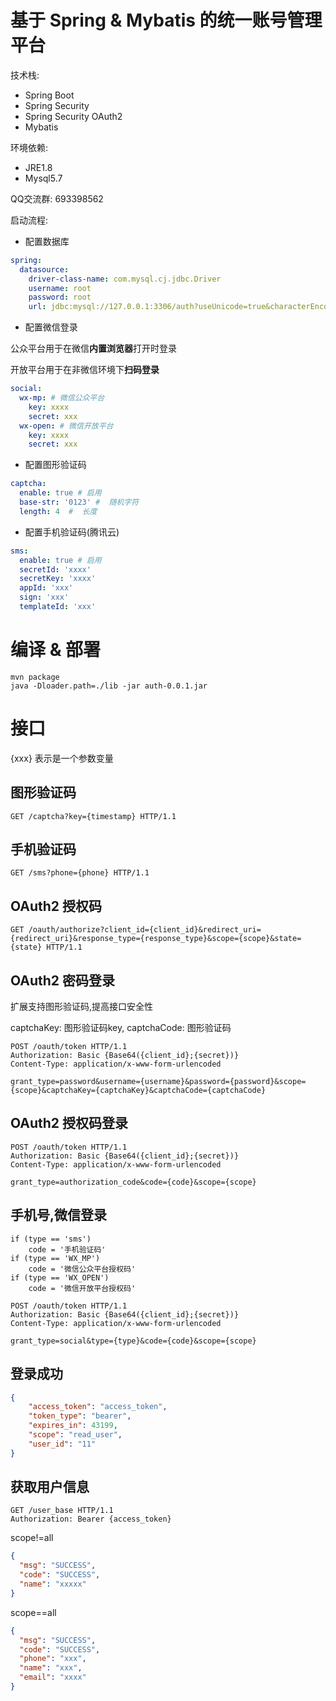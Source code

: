 # 基于 Spring & Mybatis 的统一账号管理平台

技术栈:

- Spring Boot
- Spring Security
- Spring Security OAuth2
- Mybatis

环境依赖:

- JRE1.8
- Mysql5.7

QQ交流群: 693398562

启动流程:

- 配置数据库

```yaml
spring:
  datasource:
    driver-class-name: com.mysql.cj.jdbc.Driver
    username: root
    password: root
    url: jdbc:mysql://127.0.0.1:3306/auth?useUnicode=true&characterEncoding=utf-8&serverTimezone=GMT%2B8
```

- 配置微信登录

公众平台用于在微信**内置浏览器**打开时登录

开放平台用于在非微信环境下**扫码登录**

```yaml
social:
  wx-mp: # 微信公众平台
    key: xxxx
    secret: xxx
  wx-open: # 微信开放平台
    key: xxxx
    secret: xxx
```

- 配置图形验证码

```yaml
captcha:
  enable: true # 启用
  base-str: '0123' #  随机字符
  length: 4  #  长度
```

- 配置手机验证码(腾讯云)

```yaml
sms:
  enable: true # 启用
  secretId: 'xxxx'
  secretKey: 'xxxx'
  appId: 'xxx'
  sign: 'xxx'
  templateId: 'xxx'
```

# 编译 & 部署
```shell
mvn package
java -Dloader.path=./lib -jar auth-0.0.1.jar
```


# 接口

{xxx} 表示是一个参数变量

## 图形验证码

```http
GET /captcha?key={timestamp} HTTP/1.1
```
## 手机验证码

```http
GET /sms?phone={phone} HTTP/1.1
```

## OAuth2 授权码
```http
GET /oauth/authorize?client_id={client_id}&redirect_uri={redirect_uri}&response_type={response_type}&scope={scope}&state={state} HTTP/1.1
```

## OAuth2 密码登录

扩展支持图形验证码,提高接口安全性

captchaKey: 图形验证码key, captchaCode: 图形验证码

```http
POST /oauth/token HTTP/1.1
Authorization: Basic {Base64({client_id};{secret})}
Content-Type: application/x-www-form-urlencoded

grant_type=password&username={username}&password={password}&scope={scope}&captchaKey={captchaKey}&captchaCode={captchaCode}
```

## OAuth2 授权码登录

```http
POST /oauth/token HTTP/1.1
Authorization: Basic {Base64({client_id};{secret})}
Content-Type: application/x-www-form-urlencoded

grant_type=authorization_code&code={code}&scope={scope}
```

## 手机号,微信登录

```
if (type == 'sms')
    code = '手机验证码'
if (type == 'WX_MP')
    code = '微信公众平台授权码'
if (type == 'WX_OPEN')
    code = '微信开放平台授权码'
```

```http
POST /oauth/token HTTP/1.1
Authorization: Basic {Base64({client_id};{secret})}
Content-Type: application/x-www-form-urlencoded

grant_type=social&type={type}&code={code}&scope={scope}
```


## 登录成功
```json
{
    "access_token": "access_token",
    "token_type": "bearer",
    "expires_in": 43199,
    "scope": "read_user",
    "user_id": "11"
}
```


## 获取用户信息

```http
GET /user_base HTTP/1.1
Authorization: Bearer {access_token}
```

scope!=all
```json
{
  "msg": "SUCCESS",
  "code": "SUCCESS",
  "name": "xxxxx"
}
```

scope==all
```json
{
  "msg": "SUCCESS",
  "code": "SUCCESS",
  "phone": "xxx",
  "name": "xxx",
  "email": "xxxx"
}
```